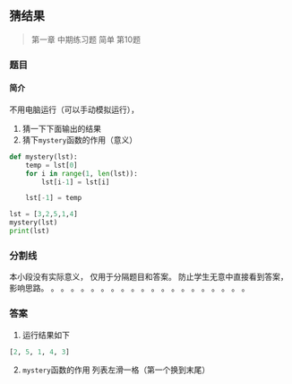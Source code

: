 ## 猜结果
> 第一章 中期练习题 简单 第10题

### 题目
#### 简介
不用电脑运行（可以手动模拟运行），
1. 猜一下下面输出的结果
2. 猜下`mystery`函数的作用（意义）

```python
def mystery(lst):
    temp = lst[0]
    for i in range(1, len(lst)):
        lst[i-1] = lst[i]

    lst[-1] = temp

lst = [3,2,5,1,4]
mystery(lst)
print(lst)
```

### 分割线
本小段没有实际意义，
仅用于分隔题目和答案。
防止学生无意中直接看到答案，
影响思路。
。
。
。
。
。
。
。
。
。
。
。
。
。
。
。
。
。
。
。
。

### 答案
1. 运行结果如下
```python
[2, 5, 1, 4, 3]
```

2. `mystery`函数的作用
列表左滑一格（第一个换到末尾）
